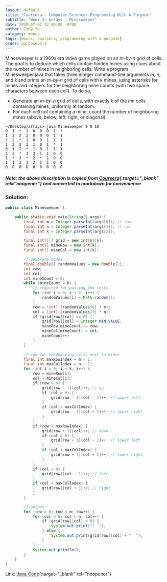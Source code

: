 ```yaml
---
layout: default
title: "Coursera - Computer Science: Programming With A Purpose"
subtitle: "Week 3: Arrays - Minesweeper"
date: 2020-07-01 12:00:00 -0700
author: Eddy Yu
category: moocs
tags: [moocs, coursera, programming with a purpose]
order: purpose.3.4
---
```


Minesweeper is a 1960s era video game played on an _m-by-n_ grid of cells. The 
goal is to deduce which cells contain hidden mines using clues about the 
number of mines in neighboring cells. Write a program Minesweeper.java that 
takes three integer command-line arguments _m_, _n_, and _k_ and prints an 
_m-by-n_ grid of cells with _k_ mines, using asterisks for mines and integers 
for the neighboring mine counts (with two space characters between each 
cell). To do so,

* Generate an _m-by-n_ grid of cells, with exactly _k_ of the _mn_ cells 
  containing mines, uniformly at random.
* For each cell not containing a mine, count the number of neighboring mines 
  (above, below, left, right, or diagonal). 

```
~/Desktop/arrays> java Minesweeper 9 9 10
0  1  *  1  0  0  0  1  *  
1  3  2  2  0  0  0  1  1  
*  2  *  1  0  0  1  1  1  
1  2  2  2  1  0  1  *  1  
0  1  2  *  1  0  1  1  1  
1  2  *  3  3  1  1  0  0  
1  *  3  *  2  *  1  0  0  
1  1  2  1  2  1  1  0  0  
0  0  0  0  0  0  0  0  0 
```

##### Note: the above description is copied from [Coursera](https://coursera.cs.princeton.edu/introcs/assignments/arrays/specification.php){:target="_blank" rel="noopener"} and converted to markdown for convenience

### Solution:
```java
public class Minesweeper {

    public static void main(String[] args) {
        final int m = Integer.parseInt(args[0]); // row
        final int n = Integer.parseInt(args[1]); // col
        final int k = Integer.parseInt(args[2]);

        final int[][] grid = new int[m][n];
        final int[] mineRow = new int[k];
        final int[] mineCol = new int[k];

        // generate mines
        final double[] randomValues = new double[2];
        int row;
        int col;
        int mineCount = 0;
        while (mineCount < k) {
            // required for passing the tests
            for (int i = 0; i < 2; i++) {
                randomValues[i] = Math.random();
            }
            row = (int) (randomValues[0] * m);
            col = (int) (randomValues[1] * n);
            if (grid[row][col] >= 0) {
                grid[row][col] = Integer.MIN_VALUE;
                mineRow[mineCount] = row;
                mineCol[mineCount] = col;
                mineCount++;
            }
        }

        // sum for neighboring cells next to mines
        final int maxRowIndex = m - 1;
        final int maxColIndex = n - 1;
        for (int i = 0; i < k; i++) {
            row = mineRow[i];
            col = mineCol[i];
            if (row > 0) {
                grid[row - 1][col]++; // up
                if (col > 0) {
                    grid[row - 1][col - 1]++; // upper left
                }
                if (col < maxColIndex) {
                    grid[row - 1][col + 1]++; // upper right
                }
            }
            if (row < maxRowIndex) {
                grid[row + 1][col]++; // down
                if (col > 0) {
                    grid[row + 1][col - 1]++; // lower left
                }
                if (col < maxColIndex) {
                    grid[row + 1][col + 1]++; // lower right
                }
            }
            if (col > 0) {
                grid[row][col - 1]++; // left
            }
            if (col < maxColIndex) {
                grid[row][col + 1]++; // right
            }
        }

        // output
        for (row = 0; row < m; row++) {
            for (col = 0; col < n; col++) {
                if (grid[row][col] < 0) {
                    System.out.print("*  ");
                } else {
                    System.out.print(grid[row][col] + "  ");
                }
            }
            System.out.println();
        }
    }
}
``` 
Link: [Java Code](https://github.com/eddycyu/programming-with-a-purpose/blob/master/src/Minesweeper.java){:target="_blank" rel="noopener"}
